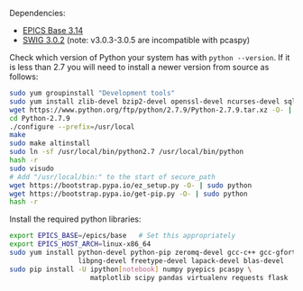 Dependencies:

* [EPICS Base 3.14](http://www.aps.anl.gov/epics/base/R3-14/12.php)
* [SWIG 3.0.2](http://sourceforge.net/projects/swig/files/swig/swig-3.0.2/) (note: v3.0.3-3.0.5 are incompatible with pcaspy)

Check which version of Python your system has with `python --version`. If it
is less than 2.7 you will need to install a newer version from source as follows:

```bash
sudo yum groupinstall "Development tools"
sudo yum install zlib-devel bzip2-devel openssl-devel ncurses-devel sqlite-devel
wget https://www.python.org/ftp/python/2.7.9/Python-2.7.9.tar.xz -O- | tar -xJ
cd Python-2.7.9
./configure --prefix=/usr/local
make
sudo make altinstall
sudo ln -sf /usr/local/bin/python2.7 /usr/local/bin/python
hash -r
sudo visudo
# Add "/usr/local/bin:" to the start of secure_path
wget https://bootstrap.pypa.io/ez_setup.py -O- | sudo python
wget https://bootstrap.pypa.io/get-pip.py -O- | sudo python
hash -r
```

Install the required python libraries:

```bash
export EPICS_BASE=/epics/base   # Set this appropriately
export EPICS_HOST_ARCH=linux-x86_64
sudo yum install python-devel python-pip zeromq-devel gcc-c++ gcc-gfortran \
                 libpng-devel freetype-devel lapack-devel blas-devel
sudo pip install -U ipython[notebook] numpy pyepics pcaspy \
                    matplotlib scipy pandas virtualenv requests flask
```
